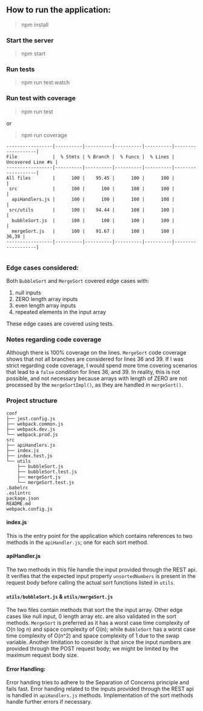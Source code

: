 ## How to run the application: 

> npm install

### Start the server
> npm start

### Run tests
> npm run test:watch

### Run test with coverage
> npm run test

or 
> npm run coverage

```
-----------------|----------|----------|----------|----------|-------------------|
File             |  % Stmts | % Branch |  % Funcs |  % Lines | Uncovered Line #s |
-----------------|----------|----------|----------|----------|-------------------|
All files        |      100 |    95.45 |      100 |      100 |                   |
 src             |      100 |      100 |      100 |      100 |                   |
  apiHandlers.js |      100 |      100 |      100 |      100 |                   |
 src/utils       |      100 |    94.44 |      100 |      100 |                   |
  bubbleSort.js  |      100 |      100 |      100 |      100 |                   |
  mergeSort.js   |      100 |    91.67 |      100 |      100 |             36,39 |
-----------------|----------|----------|----------|----------|-------------------|


```


### Edge cases considered: 
Both `BubbleSort` and `MergeSort` covered edge cases with:
1. null inputs
2. ZERO length array inputs
3. even length array inputs
4. repeated elements in the input array

These edge cases are covered using tests. 

### Notes regarding code coverage
Although there is 100% coverage on the lines. `MergeSort` code coverage shows that not all branches are considered for lines 36 and 39. If I was strict regarding code coverage, I would spend more time covering scenarios that lead to a `false` condition for lines 36, and 39. In reality, this is not possible, and not necessary because arrays with length of ZERO are not processed by the `mergeSortImpl()`, as they are handled in `mergeSort()`.

### Project structure

```
conf
├── jest.config.js
├── webpack.common.js
├── webpack.dev.js
└── webpack.prod.js
src
├── apiHandlers.js
├── index.js
├── index.test.js
└── utils
    ├── bubbleSort.js
    ├── bubbleSort.test.js
    ├── mergeSort.js
    └── mergeSort.test.js
.babelrc
.eslintrc
package.json
README.md
webpack.config.js
```

#### index.js
This is the entry point for the application which contains references to two methods in the `apiHandler.js`; one for each sort method. 

#### apiHandler.js 
The two methods in this file handle the input provided through the REST api. It verifies that the expected input property `unsortedNumbers` is present in the request body before calling the actual sort functions listed in `utils`. 

#### `utils/bubbleSort.js` & `utils/mergeSort.js`
The two files contain methods that sort the the input array. Other edge cases like null input, 0 length array etc. are also validated in the sort methods. 
`MergeSort` is preferred as it has a worst case time complexity of O(n log n) and space complexity of O(n); while `BubbleSort` has a worst case time complexity of O(n^2) and space complexity of 1 due to the swap variable.
Another limitation to consider is that since the input numbers are provided through the POST request body; we might be limited by the maximum request body size. 

#### Error Handling:
Error handing tries to adhere to the Separation of Concerns principle and fails fast. Error handing related to the inputs provided through the REST api is handled in `apiHandlers.js` methods. Implementation of the sort methods handle further errors if necessary. 